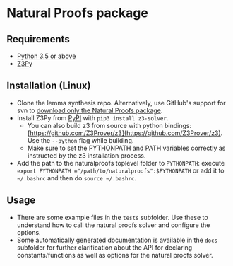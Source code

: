 # Natural Proofs package

## Requirements

- [Python 3.5 or above](https://www.python.org/downloads/)
- [Z3Py](https://pypi.org/project/z3-solver/)

## Installation (Linux)
 
- Clone the lemma synthesis repo. Alternatively, use GitHub's support for svn to [download only the Natural Proofs package](https://stackoverflow.com/questions/9609835/git-export-from-github-remote-repository/18324428#18324428). 
- Install Z3Py from [PyPI](https://pypi.org/project/z3-solver/) with `pip3 install z3-solver`.
  - You can also build z3 from source with python bindings: [https://github.com/Z3Prover/z3](https://github.com/Z3Prover/z3). Use the `--python` flag while building.
  - Make sure to set the PYTHONPATH and PATH variables correctly as instructed by the z3 installation process.
- Add the path to the naturalproofs toplevel folder to `PYTHONPATH`: execute `export PYTHONPATH ="/path/to/naturalproofs":$PYTHONPATH` or add it to `~/.bashrc` and then do `source ~/.bashrc`.

## Usage

- There are some example files in the `tests` subfolder. Use these to understand how to call the natural proofs solver and configure the options.
- Some automatically generated documentation is available in the `docs` subfolder for further clarification about the API for declaring constants/functions as well as options for the natural proofs solver.
